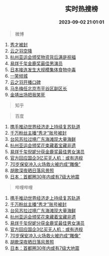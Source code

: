 <div align="center"><h2>实时热搜榜</h2><h4>2023-09-02 21:01:01</h4></div>

> 微博  

1. [秀才被封](https://s.weibo.com/weibo?q=%23%E7%A7%80%E6%89%8D%E8%A2%AB%E5%B0%81%23&t=31&band_rank=1&Refer=top)<br />
2. [云之羽空降](https://s.weibo.com/weibo?q=%E4%BA%91%E4%B9%8B%E7%BE%BD%E7%A9%BA%E9%99%8D&t=31&band_rank=2&Refer=top)<br />
3. [杭州亚运会颁奖物资背后满是祝福](https://s.weibo.com/weibo?q=%23%E6%9D%AD%E5%B7%9E%E4%BA%9A%E8%BF%90%E4%BC%9A%E9%A2%81%E5%A5%96%E7%89%A9%E8%B5%84%E8%83%8C%E5%90%8E%E6%BB%A1%E6%98%AF%E7%A5%9D%E7%A6%8F%23&t=31&band_rank=3&Refer=top)<br />
4. [易烊千玺金鹿奖最佳男演员](https://s.weibo.com/weibo?q=%23%E6%98%93%E7%83%8A%E5%8D%83%E7%8E%BA%E9%87%91%E9%B9%BF%E5%A5%96%E6%9C%80%E4%BD%B3%E7%94%B7%E6%BC%94%E5%91%98%23&t=31&band_rank=4&Refer=top)<br />
5. [日本接连发生大规模集体食物中毒](https://s.weibo.com/weibo?q=%23%E6%97%A5%E6%9C%AC%E6%8E%A5%E8%BF%9E%E5%8F%91%E7%94%9F%E5%A4%A7%E8%A7%84%E6%A8%A1%E9%9B%86%E4%BD%93%E9%A3%9F%E7%89%A9%E4%B8%AD%E6%AF%92%23&t=31&band_rank=5&Refer=top)<br />
6. [一笑倾城](https://s.weibo.com/weibo?q=%E4%B8%80%E7%AC%91%E5%80%BE%E5%9F%8E&t=31&band_rank=6&Refer=top)<br />
7. [云之羽开播口碑](https://s.weibo.com/weibo?q=%23%E4%BA%91%E4%B9%8B%E7%BE%BD%E5%BC%80%E6%92%AD%E5%8F%A3%E7%A2%91%23&t=31&band_rank=7&Refer=top)<br />
8. [马冬梅任北京市平谷区副区长](https://s.weibo.com/weibo?q=%23%E9%A9%AC%E5%86%AC%E6%A2%85%E4%BB%BB%E5%8C%97%E4%BA%AC%E5%B8%82%E5%B9%B3%E8%B0%B7%E5%8C%BA%E5%89%AF%E5%8C%BA%E9%95%BF%23&t=31&band_rank=8&Refer=top)<br />
9. [金靖出场把我笑死](https://s.weibo.com/weibo?q=%E9%87%91%E9%9D%96%E5%87%BA%E5%9C%BA%E6%8A%8A%E6%88%91%E7%AC%91%E6%AD%BB&t=31&band_rank=9&Refer=top)<br />

> 知乎  


> 百度  

1. [携手推动世界经济走上持续复苏轨道](https://www.baidu.com/s?wd=%E6%90%BA%E6%89%8B%E6%8E%A8%E5%8A%A8%E4%B8%96%E7%95%8C%E7%BB%8F%E6%B5%8E%E8%B5%B0%E4%B8%8A%E6%8C%81%E7%BB%AD%E5%A4%8D%E8%8B%8F%E8%BD%A8%E9%81%93&sa=fyb_news&rsv_dl=fyb_news)<br />
2. [千万粉丝主播“秀才”账号被封](https://www.baidu.com/s?wd=%E5%8D%83%E4%B8%87%E7%B2%89%E4%B8%9D%E4%B8%BB%E6%92%AD%E2%80%9C%E7%A7%80%E6%89%8D%E2%80%9D%E8%B4%A6%E5%8F%B7%E8%A2%AB%E5%B0%81&sa=fyb_news&rsv_dl=fyb_news)<br />
3. [台风苏拉过境广东海滩现大量海鲜](https://www.baidu.com/s?wd=%E5%8F%B0%E9%A3%8E%E8%8B%8F%E6%8B%89%E8%BF%87%E5%A2%83%E5%B9%BF%E4%B8%9C%E6%B5%B7%E6%BB%A9%E7%8E%B0%E5%A4%A7%E9%87%8F%E6%B5%B7%E9%B2%9C&sa=fyb_news&rsv_dl=fyb_news)<br />
4. [杭州亚运会颁奖花束藏着宝藏非遗](https://www.baidu.com/s?wd=%E6%9D%AD%E5%B7%9E%E4%BA%9A%E8%BF%90%E4%BC%9A%E9%A2%81%E5%A5%96%E8%8A%B1%E6%9D%9F%E8%97%8F%E7%9D%80%E5%AE%9D%E8%97%8F%E9%9D%9E%E9%81%97&sa=fyb_news&rsv_dl=fyb_news)<br />
5. [易烊千玺倪妮分获金鹿奖最佳男女演员](https://www.baidu.com/s?wd=%E6%98%93%E7%83%8A%E5%8D%83%E7%8E%BA%E5%80%AA%E5%A6%AE%E5%88%86%E8%8E%B7%E9%87%91%E9%B9%BF%E5%A5%96%E6%9C%80%E4%BD%B3%E7%94%B7%E5%A5%B3%E6%BC%94%E5%91%98&sa=fyb_news&rsv_dl=fyb_news)<br />
6. [官方回应国企3亿买无人机：或有违规](https://www.baidu.com/s?wd=%E5%AE%98%E6%96%B9%E5%9B%9E%E5%BA%94%E5%9B%BD%E4%BC%813%E4%BA%BF%E4%B9%B0%E6%97%A0%E4%BA%BA%E6%9C%BA%EF%BC%9A%E6%88%96%E6%9C%89%E8%BF%9D%E8%A7%84&sa=fyb_news&rsv_dl=fyb_news)<br />
7. [70岁保安冲入火场救火被灼成“雕像”](https://www.baidu.com/s?wd=70%E5%B2%81%E4%BF%9D%E5%AE%89%E5%86%B2%E5%85%A5%E7%81%AB%E5%9C%BA%E6%95%91%E7%81%AB%E8%A2%AB%E7%81%BC%E6%88%90%E2%80%9C%E9%9B%95%E5%83%8F%E2%80%9D&sa=fyb_news&rsv_dl=fyb_news)<br />
8. [胡歌深夜晒日落风景照](https://www.baidu.com/s?wd=%E8%83%A1%E6%AD%8C%E6%B7%B1%E5%A4%9C%E6%99%92%E6%97%A5%E8%90%BD%E9%A3%8E%E6%99%AF%E7%85%A7&sa=fyb_news&rsv_dl=fyb_news)<br />
9. [日本：首都圈30年内或有7级大地震](https://www.baidu.com/s?wd=%E6%97%A5%E6%9C%AC%EF%BC%9A%E9%A6%96%E9%83%BD%E5%9C%8830%E5%B9%B4%E5%86%85%E6%88%96%E6%9C%897%E7%BA%A7%E5%A4%A7%E5%9C%B0%E9%9C%87&sa=fyb_news&rsv_dl=fyb_news)<br />

> 哔哩哔哩  

1. [携手推动世界经济走上持续复苏轨道](https://www.baidu.com/s?wd=%E6%90%BA%E6%89%8B%E6%8E%A8%E5%8A%A8%E4%B8%96%E7%95%8C%E7%BB%8F%E6%B5%8E%E8%B5%B0%E4%B8%8A%E6%8C%81%E7%BB%AD%E5%A4%8D%E8%8B%8F%E8%BD%A8%E9%81%93&sa=fyb_news&rsv_dl=fyb_news)<br />
2. [千万粉丝主播“秀才”账号被封](https://www.baidu.com/s?wd=%E5%8D%83%E4%B8%87%E7%B2%89%E4%B8%9D%E4%B8%BB%E6%92%AD%E2%80%9C%E7%A7%80%E6%89%8D%E2%80%9D%E8%B4%A6%E5%8F%B7%E8%A2%AB%E5%B0%81&sa=fyb_news&rsv_dl=fyb_news)<br />
3. [台风苏拉过境广东海滩现大量海鲜](https://www.baidu.com/s?wd=%E5%8F%B0%E9%A3%8E%E8%8B%8F%E6%8B%89%E8%BF%87%E5%A2%83%E5%B9%BF%E4%B8%9C%E6%B5%B7%E6%BB%A9%E7%8E%B0%E5%A4%A7%E9%87%8F%E6%B5%B7%E9%B2%9C&sa=fyb_news&rsv_dl=fyb_news)<br />
4. [杭州亚运会颁奖花束藏着宝藏非遗](https://www.baidu.com/s?wd=%E6%9D%AD%E5%B7%9E%E4%BA%9A%E8%BF%90%E4%BC%9A%E9%A2%81%E5%A5%96%E8%8A%B1%E6%9D%9F%E8%97%8F%E7%9D%80%E5%AE%9D%E8%97%8F%E9%9D%9E%E9%81%97&sa=fyb_news&rsv_dl=fyb_news)<br />
5. [易烊千玺倪妮分获金鹿奖最佳男女演员](https://www.baidu.com/s?wd=%E6%98%93%E7%83%8A%E5%8D%83%E7%8E%BA%E5%80%AA%E5%A6%AE%E5%88%86%E8%8E%B7%E9%87%91%E9%B9%BF%E5%A5%96%E6%9C%80%E4%BD%B3%E7%94%B7%E5%A5%B3%E6%BC%94%E5%91%98&sa=fyb_news&rsv_dl=fyb_news)<br />
6. [官方回应国企3亿买无人机：或有违规](https://www.baidu.com/s?wd=%E5%AE%98%E6%96%B9%E5%9B%9E%E5%BA%94%E5%9B%BD%E4%BC%813%E4%BA%BF%E4%B9%B0%E6%97%A0%E4%BA%BA%E6%9C%BA%EF%BC%9A%E6%88%96%E6%9C%89%E8%BF%9D%E8%A7%84&sa=fyb_news&rsv_dl=fyb_news)<br />
7. [70岁保安冲入火场救火被灼成“雕像”](https://www.baidu.com/s?wd=70%E5%B2%81%E4%BF%9D%E5%AE%89%E5%86%B2%E5%85%A5%E7%81%AB%E5%9C%BA%E6%95%91%E7%81%AB%E8%A2%AB%E7%81%BC%E6%88%90%E2%80%9C%E9%9B%95%E5%83%8F%E2%80%9D&sa=fyb_news&rsv_dl=fyb_news)<br />
8. [胡歌深夜晒日落风景照](https://www.baidu.com/s?wd=%E8%83%A1%E6%AD%8C%E6%B7%B1%E5%A4%9C%E6%99%92%E6%97%A5%E8%90%BD%E9%A3%8E%E6%99%AF%E7%85%A7&sa=fyb_news&rsv_dl=fyb_news)<br />
9. [日本：首都圈30年内或有7级大地震](https://www.baidu.com/s?wd=%E6%97%A5%E6%9C%AC%EF%BC%9A%E9%A6%96%E9%83%BD%E5%9C%8830%E5%B9%B4%E5%86%85%E6%88%96%E6%9C%897%E7%BA%A7%E5%A4%A7%E5%9C%B0%E9%9C%87&sa=fyb_news&rsv_dl=fyb_news)<br />
